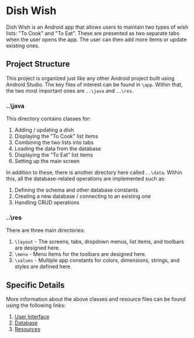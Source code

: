 # Dish Wish

Dish Wish is an Android app that allows users to maintain two types of wish lists: "To Cook" and "To Eat". These are presented as two separate tabs when the user opens the app. The user can then add more items or update existing ones.

## Project Structure

This project is organized just like any other Android project built using Android Studio. The key files of interest can be found in `\app`. Within that, the two most important ones are `..\java` and `..\res`.

### ..\java

This directory contains classes for:

1. Adding / updating a dish
2. Displaying the "To Cook" list items
3. Combining the two lists into tabs
4. Loading the data from the database
5. Displaying the "To Eat" list items
6. Setting up the main screen

In addition to these, there is another directory here called `..\data`. Within this, all the database-related operations are implemented such as:

1. Defining the schema and other database constants
2. Creating a new database / connecting to an existing one
3. Handling CRUD operations

### ..\res

There are three main directories:

1. `\layout` - The screens, tabs, dropdown menus, list items, and toolbars are designed here.
2. `\menu` - Menu items for the toolbars are designed here.
3. `\values` - Multiple app constants for colors, dimensions, strings, and styles are defined here.

## Specific Details

More information about the above classes and resource files can be found using the following links:

1. [User Interface](https://github.com/hmshreyas7/dish-wish/tree/master/app/src/main/java/com/example/dishwish)
2. [Database](https://github.com/hmshreyas7/dish-wish/tree/master/app/src/main/java/com/example/dishwish/data)
3. [Resources](https://github.com/hmshreyas7/dish-wish/tree/master/app/src/main/res)